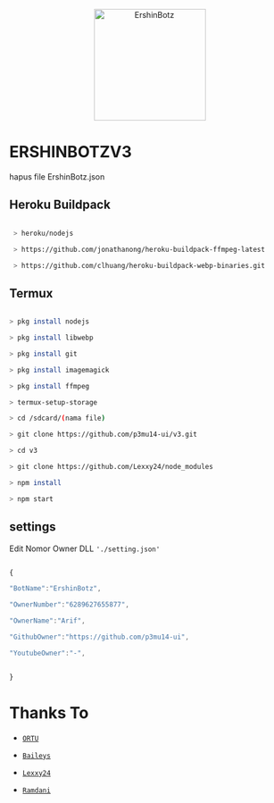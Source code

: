 <p align="center">

<img src="https://raw.githubusercontent.com/p3mu14-ui/v3/main/media/Ramdani3.jpg" alt="ErshinBotz" width="200"/>

</p>

# ERSHINBOTZV3
hapus file ErshinBotz.json 

## Heroku Buildpack

```bash

 > heroku/nodejs

 > https://github.com/jonathanong/heroku-buildpack-ffmpeg-latest

 > https://github.com/clhuang/heroku-buildpack-webp-binaries.git

```

## Termux

```bash

> pkg install nodejs

> pkg install libwebp

> pkg install git

> pkg install imagemagick

> pkg install ffmpeg

> termux-setup-storage

> cd /sdcard/(nama file)

> git clone https://github.com/p3mu14-ui/v3.git

> cd v3

> git clone https://github.com/Lexxy24/node_modules

> npm install

> npm start


```

## settings

Edit Nomor Owner DLL `'./setting.json'`

```ts

{

"BotName":"ErshinBotz",

"OwnerNumber":"6289627655877",

"OwnerName":"Arif",

"GithubOwner":"https://github.com/p3mu14-ui",

"YoutubeOwner":"-",


}

```



# Thanks To

* [`ORTU`](-)

* [`Baileys`](https://github.com/adiwajshing/Baileys)

* [`Lexxy24`](https://github.com/Lexxy24)

* [`Ramdani`](https://youtube.com/channel/UCB157jomCne961WzYHpG4gg)





